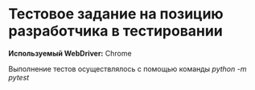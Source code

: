 # Тестовое задание на позицию разработчика в тестировании

**Используемый WebDriver:** Chrome

Выполнение тестов осуществлялось с помощью команды *python -m pytest*
